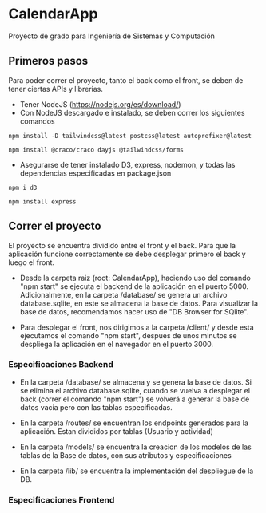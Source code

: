 # CalendarApp
Proyecto de grado para Ingeniería de Sistemas y Computación

## Primeros pasos
Para poder correr el proyecto, tanto el back como el front, se deben de tener ciertas APIs y librerias. 
* Tener NodeJS (https://nodejs.org/es/download/)
* Con NodeJS descargado e instalado, se deben correr los siguientes comandos 
```commandline
npm install -D tailwindcss@latest postcss@latest autoprefixer@latest 
```
```commandline
npm install @craco/craco dayjs @tailwindcss/forms 
```

* Asegurarse de tener instalado D3, express, nodemon, y todas las dependencias especificadas en package.json
```commandline
npm i d3
```
```commandline
npm install express
```

## Correr el proyecto
El proyecto se encuentra dividido entre el front y el back. Para que la aplicación funcione correctamente se debe desplegar primero el back y luego el front.

- Desde la carpeta raiz (root: CalendarApp), haciendo uso del comando "npm start" se ejecuta el backend de la aplicación en el puerto 5000.
Adicionalmente, en la carpeta /database/ se genera un archivo database.sqlite, en este se almacena la base de datos. Para visualizar la base de datos,
recomendamos hacer uso de "DB Browser for SQlite".

- Para desplegar el front, nos dirigimos a la carpeta /client/ y desde esta ejecutamos el comando "npm start", despues de unos minutos se despliega la 
aplicación en el navegador en el puerto 3000.

### Especificaciones Backend

- En la carpeta /database/ se almacena y se genera la base de datos. Si se elimina el archivo database.sqlite, cuando se vuelva a desplegar el back
 (correr el comando "npm start") se volverá a generar la base de datos vacía pero con las tablas especificadas.
 
- En la carpeta /routes/ se encuentran los endpoints generados para la aplicación. Estan divididos por tablas (Usuario y actividad)

- En la carpeta /models/ se encuentra la creacion de los modelos de las tablas de la Base de datos, con sus atributos y especificaciones

- En la carpeta /lib/ se encuentra la implementación del despliegue de la DB.

### Especificaciones Frontend
